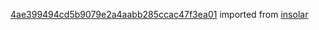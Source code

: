 [4ae399494cd5b9079e2a4aabb285ccac47f3ea01](https://github.com/insolar/insolar/commit/4ae399494cd5b9079e2a4aabb285ccac47f3ea01) imported from [insolar](https://github.com/insolar/insolar)
